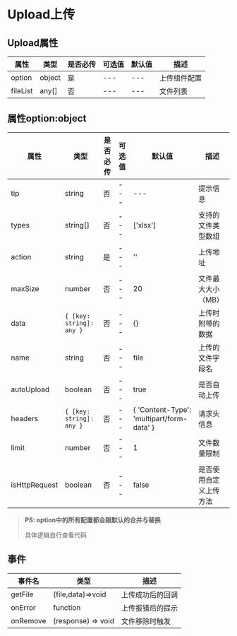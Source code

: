 # Upload上传

## Upload属性	

| 属性     | 类型   | 是否必传 | 可选值 | 默认值 | 描述         |
| -------- | ------ | -------- | ------ | ------ | ------------ |
| option   | object | 是       | ---    | ---    | 上传组件配置 |
| fileList | any[]  | 否       | ---    | ---    | 文件列表     |

## 属性option:object

| 属性          | 类型                   | 是否必传 | 可选值 | 默认值                                    | 描述                   |
| ------------- | ---------------------- | -------- | ------ | ----------------------------------------- | ---------------------- |
| tip           | string                 | 否       | ---    | ---                                       | 提示信息               |
| types         | string[]               | 否       | ---    | ['xlsx']                                  | 支持的文件类型数组     |
| action        | string                 | 是       | ---    | ''                                        | 上传地址               |
| maxSize       | number                 | 否       | ---    | 20                                        | 文件最大大小（MB）     |
| data          | `{ [key: string]: any }` | 否       | ---    | {}                                        | 上传时附带的数据       |
| name          | string                 | 否       | ---    | file                                      | 上传的文件字段名       |
| autoUpload    | boolean                | 否       | ---    | true                                      | 是否自动上传           |
| headers       | `{ [key: string]: any }` | 否       | ---    | { 'Content-Type': 'multipart/form-data' } | 请求头信息             |
| limit         | number                 | 否       | ---    | 1                                         | 文件数量限制           |
| isHttpRequest | boolean                | 否       | ---    | false                                     | 是否使用自定义上传方法 |

>**PS: option中的所有配置都会跟默认的合并与替换**
>
>具体逻辑自行查看代码

## 事件

| 事件名   | 类型               | 描述             |
| -------- | ------------------ | ---------------- |
| getFile  | (file,data)=>void  | 上传成功后的回调 |
| onError  | function           | 上传报错后的提示 |
| onRemove | (response) => void | 文件移除时触发   |

